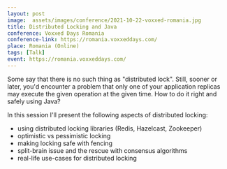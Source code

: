 ```yaml
---
layout: post
image:  assets/images/conference/2021-10-22-voxxed-romania.jpg
title: Distributed Locking and Java
conference: Voxxed Days Romania
conference-link: https://romania.voxxeddays.com/
place: Romania (Online)
tags: [Talk]
event: https://romania.voxxeddays.com/
---
```


Some say that there is no such thing as "distributed lock". Still, sooner or later, you'd encounter a problem that only one of your application replicas may execute the given operation at the given time. How to do it right and safely using Java?

In this session I'll present the following aspects of distributed locking:
- using distributed locking libraries (Redis, Hazelcast, Zookeeper)
- optimistic vs pessimistic locking
- making locking safe with fencing
- split-brain issue and the rescue with consensus algorithms
- real-life use-cases for distributed locking

